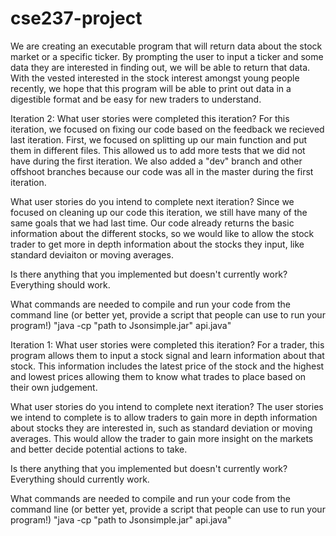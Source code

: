 # cse237-project

We are creating an executable program that will return data about the stock market or a specific ticker. By prompting the user to input a ticker and some data they are interested in finding out, we will be able to return that data. With the vested interested in the stock interest amongst young people recently, we hope that this program will be able to print out data in a digestible format and be easy for new traders to understand.

Iteration 2:
What user stories were completed this iteration?
For this iteration, we focused on fixing our code based on the feedback we recieved last iteration. First, we focused on splitting up our main function and put them in different files. This allowed us to add more tests that we did not have during the first iteration. We also added a "dev" branch and other offshoot branches because our code was all in the master during the first iteration. 

What user stories do you intend to complete next iteration?
Since we focused on cleaning up our code this iteration, we still have many of the same goals that we had last time. Our code already returns the basic information about the different stocks, so we would like to allow the stock trader to get more in depth information about the stocks they input, like standard deviaiton or moving averages. 

Is there anything that you implemented but doesn't currently work?
Everything should work. 

What commands are needed to compile and run your code from the command line (or better yet, provide a script that people can use to run your program!)
"java -cp "path to Jsonsimple.jar" api.java"

Iteration 1:
What user stories were completed this iteration?
For a trader, this program allows them to input a stock signal and learn information about that stock. This information includes the latest price of the stock and the highest and lowest prices allowing them to know what trades to place based on their own judgement. 

What user stories do you intend to complete next iteration?
The user stories we intend to complete is to allow traders to gain more in depth information about stocks they are interested in, such as standard deviation or moving averages. This would allow the trader to gain more insight on the markets and better decide potential actions to take. 

Is there anything that you implemented but doesn't currently work?
Everything should currently work. 

What commands are needed to compile and run your code from the command line (or better yet, provide a script that people can use to run your program!)
"java -cp "path to Jsonsimple.jar" api.java"

